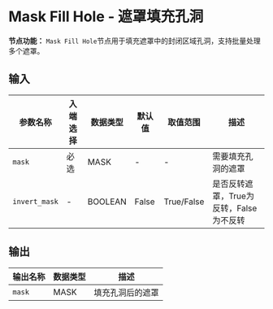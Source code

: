 # Mask Fill Hole - 遮罩填充孔洞

**节点功能：** `Mask Fill Hole`节点用于填充遮罩中的封闭区域孔洞，支持批量处理多个遮罩。

## 输入

| 参数名称 | 入端选择 | 数据类型 | 默认值 | 取值范围 | 描述 |
| -------- | -------- | -------- | ------ | -------- | ---- |
| `mask` | 必选 | MASK | - | - | 需要填充孔洞的遮罩 |
| `invert_mask` | - | BOOLEAN | False | True/False | 是否反转遮罩，True为反转，False为不反转 |

## 输出

| 输出名称 | 数据类型 | 描述 |
|---------|----------|------|
| `mask` | MASK | 填充孔洞后的遮罩 |